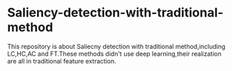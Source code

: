 # Saliency-detection-with-traditional-method

This repository is about Saliecny detection with traditional method,including LC,HC,AC and FT.These methods didn't use deep learning,their realization are all in traditional feature extraction.
